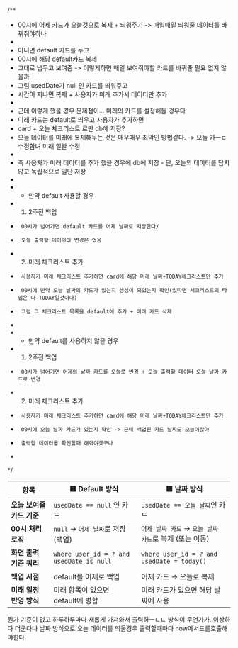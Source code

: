 /**  
 * 00시에 어제 카드가 오늘것으로 복제 + 띄워주기 -> 매일매일 띄워줄 데이터를 바꿔줘야하나  
 *  
 * 아니면 default 카드를 두고  
 * 00시에 해당 default카드 복제  
 * 그대로 냅두고 보여줌 -> 이렇게하면 매일 보여줘야할 카드를 바꿔줄 필요 없지 않을까  
 * 그럼 usedDate가 null 인 카드를 띄워주고  
 * 시간이 지나면 복제 + 사용자가 미래 추가시 데이터만 추가  
 *  
 * 근데 이렇게 했을 경우 문제점이... 미래의 카드를 설정해둘 경우다  
 * 미래 카드는 default로 띄우고 사용자가 추가하면  
 * card + 오늘 체크리스트 로만 db에 저장?  
 * 오늘 데이터를 미래에 복제해두는 것은 매우매우 최악인 방법같다. -> 오늘 카ㅡㄷ 수정함녀 미래 일괄 수정  
 *  
 * 즉 사용자가 미래 데이터를 추가 했을 경우에 db에 저장 - 단, 오늘의 데이터를 담지 않고 독립적으로 일단 저장  
 *  
 * - 만약 default 사용할 경우  
 * 1. 2주전 백업  
 *      00시가 넘어가면 default 카드를 어제 날짜로 저장한다/  
 *      오늘 출력할 데이터의 변경은 없음  
 * 2. 미래 체크리스트 추가  
 *      사용자가 미래 체크리스트 추가하면 card에 해당 미래 날짜+TODAY체크리스트만 추가  
 *      00시에 만약 오늘 날짜의 카드가 있는지 생성이 되었는지 확인(있따면 체크리스트의 타입은 다 TODAY일것이다)  
 *      그럼 그 체크리스트 목록을 default에 추가 + 미래 카드 삭제  
 *  
 * - 만약 default를 사용하지 않을 경우  
 * 1. 2주전 백업  
 *      00시가 넘어가면 어제의 낧짜 카드를 오늘로 변경 + 오늘 출력할 데이터 오늘 날짜 카드로 변경  
 * 2. 미래 체크리스트 추가  
 *      사용자가 미래 체크리스트 추가하면 card에 해당 미래 날짜+TODAY체크리스트만 추가  
 *      00시에 오늘 날짜 카드가 있는지 확인 -> 근데 백업된 카드 날짜도 오늘이잖아  
 *      출력할 데이터를 확인할때 해줘야겠구나  
 *  
 */

|항목|🟨 Default 방식|🟦 날짜 방식|
|---|---|---|
|**오늘 보여줄 카드 기준**|`usedDate == null` 인 카드|`usedDate == 오늘 날짜`인 카드|
|**00시 처리 로직**|`null` → `어제 날짜`로 저장 (백업)|`어제 날짜 카드` → `오늘 날짜 카드`로 복제 (또는 이동)|
|**화면 출력 기준 쿼리**|`where user_id = ? and usedDate is null`|`where user_id = ? and usedDate = today()`|
|**백업 시점**|default를 어제로 백업|어제 카드 → 오늘로 복제|
|**미래 일정 반영 방식**|미래 항목이 있으면 default에 병합|미래 카드가 있으면 해당 날짜에 사용|
뭔가 기준이 없고 하루하루마다 새롭게 가져와서 출력하ㅡㄴㄴ 방식이 무언가가..이상하다 더군다나 날짜 방식으로 오늘 데이터를 띄울경우 출력할때마다 now메서드를호출해야한다. 